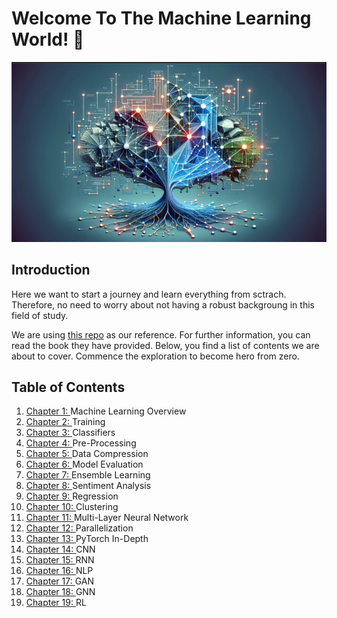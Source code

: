# Welcome To The Machine Learning World! 👋
![alt text](./assets/ml_image.png)

## Introduction
Here we want to start a journey and learn everything from sctrach. Therefore, no need to worry about not having a robust backgroung in this field of study.

We are using [this repo](https://github.com/rasbt/machine-learning-book) as our reference. For further information, you can read the book they have provided. Below, you find a list of contents we are about to cover. Commence the exploration to become hero from zero.

## Table of Contents
1. [Chapter 1: ](./Chapters/01-Machine-Learning-Overview/ch01.ipynb) Machine Learning Overview
2. [Chapter 2: ](./Chapters/02-Training/ch02.ipynb) Training
3. [Chapter 3: ](./Chapters/03-Classifiers/ch03.ipynb) Classifiers
4. [Chapter 4: ](./Chapters/04-Pre-Processing/ch04.ipynb) Pre-Processing
5. [Chapter 5: ](./Chapters/05-Data-Compression/ch05.ipynb) Data Compression
6. [Chapter 6: ](./Chapters/06-Model-Evaluation/ch06.ipynb) Model Evaluation
7. [Chapter 7: ](./Chapters/07-Ensemble-Learning/ch07.ipynb) Ensemble Learning
8. [Chapter 8: ](./Chapters/08-Sentiment-Analysis/ch08.ipynb) Sentiment Analysis
9. [Chapter 9: ](./Chapters/09-Regression/ch09.ipynb) Regression
10. [Chapter 10: ](./Chapters/10-Clustering/ch10.ipynb) Clustering
11. [Chapter 11: ](./Chapters/11-Multi-Layer-Neural-Network/ch11.ipynb) Multi-Layer Neural Network
12. [Chapter 12: ](./Chapters/12-Parallelization/ch12.ipynb) Parallelization
13. [Chapter 13: ](./Chapters/13-PyTorch-In-Depth/ch13.ipynb) PyTorch In-Depth
14. [Chapter 14: ](./Chapters/14-CNN/ch14.ipynb) CNN
15. [Chapter 15: ](./Chapters/15-RNN/ch15.ipynb) RNN
16. [Chapter 16: ](./Chapters/16-NLP/ch16.ipynb) NLP
17. [Chapter 17: ](./Chapters/17-GAN/ch17.ipynb) GAN
18. [Chapter 18: ](./Chapters/18-GNN/ch18.ipynb) GNN
19. [Chapter 19: ](./Chapters/19-RL/ch19.ipynb) RL

